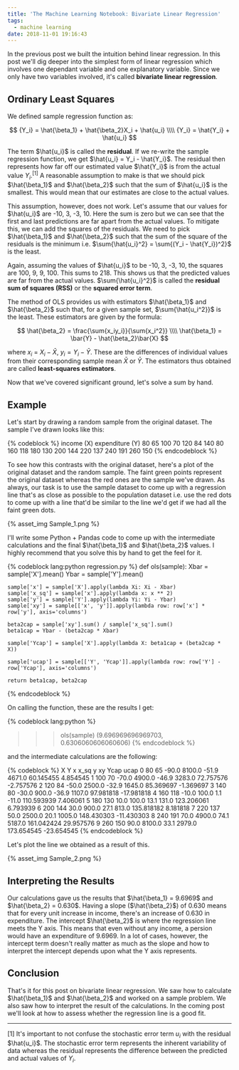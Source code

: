 ```yaml
---
title: 'The Machine Learning Notebook: Bivariate Linear Regression'
tags:
  - machine learning
date: 2018-11-01 19:16:43
---
```



In the previous post we built the intuition behind linear regression. In this post we'll dig deeper into the simplest form of linear regression which involves one dependant variable and one explanatory variable. Since we only have two variables involved, it's called **bivariate linear regression**.  

## Ordinary Least Squares  

We defined sample regression function as:

$$
{Y_i} = \hat{\beta_1} + \hat{\beta_2}X_i + \hat{u_i} \\\\
{Y_i} = \hat{Y_i} + \hat{u_i}
$$  

The term $\hat{u_i}$ is called the **residual**. If we re-write the sample regression function, we get $\hat{u_i} = Y_i - \hat{Y_i}$. The residual then represents how far off our estimated value $\hat{Y_i}$ is from the actual value $Y_i$.<sup>[1]</sup> A reasonable assumption to make is that we should pick $\hat{\beta_1}$ and $\hat{\beta_2}$ such that the sum of $\hat{u_i}$ is the smallest. This would mean that our estimates are close to the actual values.  

This assumption, however, does not work. Let's assume that our values for $\hat{u_i}$ are -10, 3, -3, 10. Here the sum is zero but we can see that the first and last predictions are far apart from the actual values. To mitigate this, we can add the squares of the residuals. We need to pick $\hat{\beta_1}$ and $\hat{\beta_2}$ such that the sum of the square of the residuals is the minimum i.e. $\sum{\hat{u_i}^2} = \sum{(Y_i - \hat{Y_i})^2}$ is the least.   

Again, assuming the values of $\hat{u_i}$ to be -10, 3, -3, 10, the squares are 100, 9, 9, 100. This sums to 218. This shows us that the predicted values are far from the actual values. $\sum{\hat{u_i}^2}$ is called the **residual sum of squares (RSS)** or the **squared error term**.  

The method of OLS provides us with estimators $\hat{\beta_1}$ and $\hat{\beta_2}$ such that, for a given sample set, $\sum{\hat{u_i^2}}$ is the least. These estimators are given by the formula:  

$$
\hat{\beta_2} = \frac{\sum{x_iy_i}}{\sum{x_i^2}} \\\\ 
\hat{\beta_1} = \bar{Y} - \hat{\beta_2}\bar{X}
$$

where $x_i$ = $X_i - \bar{X}$, $y_i = Y_i - \bar{Y}$. These are the differences of individual values from their corresponding sample mean $\bar{X}$ or $\bar{Y}$. The estimators thus obtained are called **least-squares estimators**.  

Now that we've covered significant ground, let's solve a sum by hand.  

## Example

Let's start by drawing a random sample from the original dataset. The sample I've drawn looks like this:  

{% codeblock %}
   income (X)  expenditure (Y)
           80               65
          100               70
          120               84
          140               80
          160              118
          180              130
          200              144
          220              137
          240              191
          260              150
{% endcodeblock %}

To see how this contrasts with the original dataset, here's a plot of the original dataset and the random sample. The faint green points represent the original dataset whereas the red ones are the sample we've drawn. As always, our task is to use the sample dataset to come up with a regression line that's as close as possible to the population dataset i.e. use the red dots to come up with a line that'd be similar to the line we'd get if we had all the faint green dots.

{% asset_img Sample_1.png %} 

I'll write some Python + Pandas code to come up with the intermediate calculations and the final $\hat{\beta_1}$ and $\hat{\beta_2}$ values. I highly recommend that you solve this by hand to get the feel for it.  

{% codeblock lang:python regression.py %}
def ols(sample):
    Xbar = sample['X'].mean()
    Ybar = sample['Y'].mean()

    sample['x'] = sample['X'].apply(lambda Xi: Xi - Xbar)
    sample['x_sq'] = sample['x'].apply(lambda x: x ** 2)
    sample['y'] = sample['Y'].apply(lambda Yi: Yi - Ybar)
    sample['xy'] = sample[['x', 'y']].apply(lambda row: row['x'] * row['y'], axis='columns')

    beta2cap = sample['xy'].sum() / sample['x_sq'].sum()
    beta1cap = Ybar - (beta2cap * Xbar)

    sample['Ycap'] = sample['X'].apply(lambda X: beta1cap + (beta2cap * X))

    sample['ucap'] = sample[['Y', 'Ycap']].apply(lambda row: row['Y'] - row['Ycap'], axis='columns')

    return beta1cap, beta2cap
{% endcodeblock %}

On calling the function, these are the results I get:  

{% codeblock lang:python %}
>>> ols(sample)
(9.696969696969703, 0.6306060606060606)
{% endcodeblock %}

and the intermediate calculations are the following:

{% codeblock %}
     X    Y     x    x_sq     y      xy        Ycap       ucap
0   80   65 -90.0  8100.0 -51.9  4671.0   60.145455   4.854545
1  100   70 -70.0  4900.0 -46.9  3283.0   72.757576  -2.757576
2  120   84 -50.0  2500.0 -32.9  1645.0   85.369697  -1.369697
3  140   80 -30.0   900.0 -36.9  1107.0   97.981818 -17.981818
4  160  118 -10.0   100.0   1.1   -11.0  110.593939   7.406061
5  180  130  10.0   100.0  13.1   131.0  123.206061   6.793939
6  200  144  30.0   900.0  27.1   813.0  135.818182   8.181818
7  220  137  50.0  2500.0  20.1  1005.0  148.430303 -11.430303
8  240  191  70.0  4900.0  74.1  5187.0  161.042424  29.957576
9  260  150  90.0  8100.0  33.1  2979.0  173.654545 -23.654545
{% endcodeblock %}

Let's plot the line we obtained as a result of this. 

{% asset_img Sample_2.png %}

## Interpreting the Results  

Our calculations gave us the results that $\hat{\beta_1} = 9.6969$ and $\hat{\beta_2} = 0.630$. Having a slope ($\hat{\beta_2}$) of $0.630$ means that for every unit increase in income, there's an increase of $0.630$ in expenditure. The intercept $\hat{\beta_2}$ is where the regression line meets the Y axis. This means that even without any income, a persion would have an expenditure of $9.6969$. In a lot of cases, however, the intercept term doesn't really matter as much as the slope and how to interpret the intercept depends upon what the Y axis represents.  

## Conclusion  

That's it for this post on bivariate linear regression. We saw how to calculate $\hat{\beta_1}$ and $\hat{\beta_2}$ and worked on a sample problem. We also saw how to interpret the result of the calculations. In the coming post we'll look at how to assess whether the regression line is a good fit.


<hr>  

[1] It's important to not confuse the stochastic error term $u_i$ with the residual $\hat{u_i}$. The stochastic error term represents the inherent variability of data whereas the residual represents the difference between the predicted and actual values of $Y_i$. 